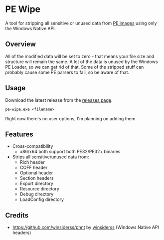# PE Wipe
A tool for stripping all sensitive or unused data from [PE images](https://learn.microsoft.com/en-us/windows/win32/debug/pe-format) using only the Windows Native API.

## Overview
All of the modified data will be set to zero - that means your file size and structure will remain the same. A lot of the data is unused by the Windows PE Loader, so we can get rid of that. Some of the stripped stuff can probably cause some PE parsers to fail, so be aware of that.

## Usage
Download the latest release from the [releases page][RELEASES_PAGE].
```
pe-wipe.exe <filename>
```
Right now there's no user options, I'm planning on adding them.

## Features
- Cross-compatibility
  - x86/x64 both support both PE32/PE32+ binaries
- Strips all sensitive/unused data from:
  - Rich header
  - COFF header
  - Optional header
  - Section headers
  - Export directory
  - Resource directory
  - Debug directory
  - LoadConfig directory

## Credits
- https://github.com/winsiderss/phnt by [winsiderss](https://github.com/winsiderss/) (Windows Native API headers)

[RELEASES_PAGE]: https://github.com/kalhotky/pe-wipe/releases